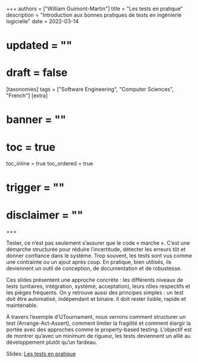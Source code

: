 +++
authors = ["William Guimont-Martin"]
title = "Les tests en pratique"
description = "Introduction aux bonnes pratiques de tests en ingénierie logicielle"
date = 2022-03-14
# updated = ""
# draft = false
[taxonomies]
tags = ["Software Engineering", "Computer Sciences", "French"]
[extra]
# banner = ""
# toc = true
toc_inline = true
toc_ordered = true
# trigger = ""
# disclaimer = ""
+++

Tester, ce n’est pas seulement s’assurer que le code « marche ». C’est une démarche structurée pour réduire l’incertitude, détecter les erreurs tôt et donner confiance dans le système. Trop souvent, les tests sont vus comme une contrainte ou un ajout après coup. En pratique, bien utilisés, ils deviennent un outil de conception, de documentation et de robustesse.

Ces slides présentent une approche concrète : les différents niveaux de tests (unitaires, intégration, système, acceptation), leurs rôles respectifs et les pièges fréquents. On y retrouve aussi des principes simples : un test doit être automatisé, indépendant et binaire. Il doit rester lisible, rapide et maintenable.

À travers l’exemple d’UTournament, nous verrons comment structurer un test (Arrange-Act-Assert), comment limiter la fragilité et comment élargir la portée avec des approches comme le property-based testing. L’objectif est de montrer qu’avec un minimum de rigueur, les tests deviennent un allié au développement plutôt qu’un fardeau.

Slides: <a href="LesTestsEnPratique.pdf" target="_blank">Les tests en pratique</a>
